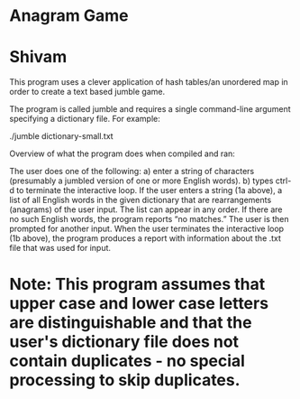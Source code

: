 # Anagram Game
# Shivam

This program uses a clever application of hash tables/an unordered map in order to create a text based jumble game.

The program is called jumble and requires a single command-line argument specifying a dictionary file.  For example:

./jumble dictionary-small.txt

Overview of what the program does when compiled and ran:

The user does one of the following:
 a) enter a string of characters (presumably a jumbled version of one or more English words).
 b) types ctrl-d to terminate the interactive loop.
If the user enters a string (1a above), a list of all English words in the given dictionary that are rearrangements (anagrams) of the user input.  The list can appear in any order.  If there are no such English words, the program reports “no matches.”  The user is then prompted for another input.
When the user terminates the interactive loop (1b above), the program produces a report with information about the .txt file that was used for input.

# Note: This program assumes that upper case and lower case letters are distinguishable and that the user's dictionary file does not contain duplicates - no special processing to skip duplicates.
